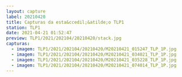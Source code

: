 ```yaml
---
layout: capture
label: 20210420
title: Capturas da esta&ccedil;&atilde;o TLP1
station: TLP1
date: 2021-04-21 01:52:47
preview: TLP1/2021/202104/20210420/stack.jpg
capturas:
  - imagem: TLP1/2021/202104/20210420/M20210421_015247_TLP_1P.jpg
  - imagem: TLP1/2021/202104/20210420/M20210421_034021_TLP_1P.jpg
  - imagem: TLP1/2021/202104/20210420/M20210421_035228_TLP_1P.jpg
  - imagem: TLP1/2021/202104/20210420/M20210421_074014_TLP_1P.jpg
---
```

